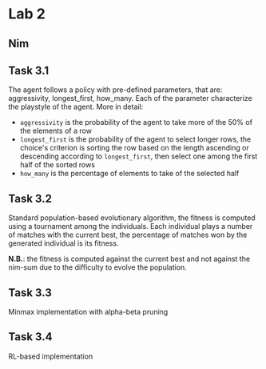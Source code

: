 # Lab 2

## Nim

## Task 3.1

The agent follows a policy with pre-defined parameters, that are: aggressivity, longest_first, how_many.
Each of the parameter characterize the playstyle of the agent. More in detail:

- `aggressivity` is the probability of the agent to take more of the 50% of the elements of a row
- `longest_first` is the probability of the agent to select longer rows, the choice's criterion is sorting the row based on the length ascending or descending according to `longest_first`, then select one among the first half of the sorted rows
- `how_many` is the percentage of elements to take of the selected half

## Task 3.2

Standard population-based evolutionary algorithm, the fitness is computed using a tournament among the individuals. Each individual plays a number of
matches with the current best, the percentage of matches won by the generated individual is its fitness.

**N.B.**: the fitness is computed against the current best and not against the nim-sum due to the difficulty to evolve the population.

## Task 3.3

Minmax implementation with alpha-beta pruning

## Task 3.4

RL-based implementation
